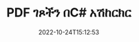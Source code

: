 ---
############################# Static ############################
layout: "auto-gen-merger"
date: 2022-10-24T15:12:53
draft: false
otherformats: xps tex epub

############################# Head ############################
head_title: "PDF ገጾችን በC# አሽከርክር - በ90፣ 180፣ 270 አንግል አሽከርክር"
head_description: "የሰነዶች ውህደት ኤፒአይን በመጠቀም የPDF ፋይል የተወሰኑ ወይም ሁሉንም የሰነድ ገጾችን በ90፣ 180፣ 270 የማዞሪያ አንግል አሽከርክር።"

############################# Header ############################
title: "PDF ገጾችን በC# አሽከርክር"
description: "PDF ገጾችን ከጥቂት መስመሮች .NET ኮድ ጋር አሽከርክር።"
bg_image: "https://cms.admin.containerize.com/templates/aspose/App_Themes/V3/images/bg/header1.png"
bg_overlay: false
button:
    enable: true
    icon: "fas fa-arrow-down"
    label: "ነጻ ሙከራ ያውርዱ"
    link: "https://downloads.groupdocs.com/merger/net"

############################# SubMenu ############################
submenu:
    enable: true

    left:
        img_alt: "GroupDocs.Merger for .NET"
        image: "https://cms.admin.containerize.com/templates/groupdocs/images/product-logos/90x90-noborder/groupdocs-merger-net.png"
        product: "GroupDocs.Merger"
        platform: ".NET"

    middle:
        button:

            # button loop
            - link: "https://apireference.groupdocs.com/merger/net"
              text: "የኤፒአይ ማጣቀሻ"

            # button loop
            - link: "https://github.com/groupdocs-merger"
              text: "የኮድ ምሳሌዎች"

            # button loop
            - link: "https://products.groupdocs.app/merger/family"
              text: "የቀጥታ ማሳያዎች"

            # button loop
            - link: "https://purchase.groupdocs.com/pricing/merger/net"
              text: "የዋጋ አሰጣጥ"

    right:
        link_download: "https://downloads.groupdocs.com/merger"
        link_learn: "https://docs.groupdocs.com/merger/net"
        link_buy: "https://purchase.groupdocs.com"

############################# About ############################
about:
    enable: true
    title: "ስለ GroupDocs.Merger for .NET ኤፒአይ"
    content: |
        [GroupDocs.Merger for .NET](/am/merger/net/) ፒዲኤፍ፣ ማይክሮሶፍት ኦፊስ (ቃል፣ ኤክሴል፣ ፓወር ፖይንት) ጨምሮ በተለያዩ የሰነድ ቅርጸቶች መካከል ደህንነቱ በተጠበቀ ሁኔታ ለመዋሃድ እና ለመከፋፈል ቀላል መፍትሄ ይሰጣል። , OneNote)፣ OpenDocument፣ HTML፣ ምስሎች እና ሌሎች በ.NET መተግበሪያዎች ውስጥ። የኮዱ ጥቂት መስመሮችን በማከል፣ እንደ ማንቀሳቀስ፣ ማስወገድ፣ ማሽከርከር፣ መለዋወጥ፣ ማውጣት ወይም በሰነዶቹ ውስጥ ያሉትን የገጾች አቅጣጫ መቀየር የመሳሰሉ በርካታ የሰነድ ስራዎችን ያከናውኑ። የሰነዶች ውህደት ኤፒአይ እንዲሁ የሰነድ ገጾችን በገጽ ላይ ያለውን የሰነድ አወቃቀሩን፣ ቅርጸቱን እና ይዘቱን ለመተንተን እንደ ምስል ቅድመ እይታን ይደግፋል።
        
        GroupDocs.Merger API የፋይል ገጽ ​​ማሽከርከር ባህሪያትን ለሚፈልጉ የድርጅት መፍትሄዎች ትክክለኛ ምርጫ ነው። እነዚህ ኤፒአይዎች በሁሉም ዋና ስርዓተ ክወናዎች እና መድረኮች .NET Framework, .NET Standard, .NET Core, Monoን ጨምሮ በደንብ ይደገፋሉ።

############################# Steps ############################
steps:
    enable: true
    title_left: "PDF የፋይል ገጾችን በ.NET አሽከርክር"
    content_left: |
        [GroupDocs.Merger for .NET](/am/merger/net/) ለC# ገንቢዎች አንዳንድ የተወሰኑ ወይም ሁሉንም ገጾች በPDF ፋይል በ90 ማሽከርከር ቀላል ያደርገዋል። ፣ ጥቂት ቀላል ደረጃዎችን በመተግበር 180 ወይም 270 የማዞሪያ አንግል።
        
        * በተፈለገው የማዞሪያ አንግል እና የገጽ ቁጥሮች **የዙር አማራጮችን ያስጀምሩ።
        * አዲስ የ **Merger** ይፍጠሩ እና የምንጭ ሰነድ መንገድን እንደ ግንበኛ መለኪያ ይለፉ።
        * ወደ **RotatePages *** ይደውሉ እና **የRotateOptions** ነገርን ይለፉ።
        * ወደ **Save** ይደውሉ እና የውጤቱን ሰነድ ለማስቀመጥ የፋይል ዱካውን ይጥቀሱ።

    title_right: "የስርዓት መስፈርቶች"
    content_right: |
        GroupDocs.Merger for .NET ኤፒአይዎች በሁሉም ዋና መድረኮች እና ስርዓተ ክወናዎች ላይ ይደገፋሉ። ከዚህ በታች ያለውን ኮድ ከመተግበሩ በፊት፣ እባክዎ በስርዓትዎ ላይ የሚከተሉት ቅድመ ሁኔታዎች እንዳሉዎት ያረጋግጡ።

        * ስርዓተ ክወናዎች-ማይክሮሶፍት ዊንዶውስ ፣ ሊኑክስ ፣ ማክኦኤስ
        * የልማት አካባቢ፡ Visual Studio, Xamarin, MonoDevelop
        * ማዕቀፎች: .NET Framework, .NET Standard, .NET Core, Mono
        * የቅርብ ጊዜውን የGroupDocs.Merger for .NET ስሪት ከ[NuGet](https://www.nuget.org/packages/groupdocs.merger) ያውርዱ
         
    code: |
     {{% merger/additional-styles %}}
     {{< merger/code-merger title="የC# ምሳሌ ኮድን በመጠቀም የPDF ፋይል ገጾችን እንዴት ማሽከርከር እንደሚቻል">}}

        ```csharp    
        // GroupDocs.Merger APIን በመጠቀም የPDF ፋይል ገጾችን አሽከርክር
        // የማዞሪያ አንግል እና የሚሽከረከሩ የገጽ ቁጥሮችን ለመለየት የRotateOptions ክፍልን ያስጀምሩ
        RotateOptions rotateOptions = new RotateOptions(RotateMode.Rotate180, new int[] { 2, 3 });

        // የፈጣን ውህደት ከግቤት PDF ሰነድ ጋር
        using (Merger merger = new Merger("input.pdf"))
          {
            // የRotatePages ዘዴን ይደውሉ እና የRotateOptionsን ነገር በእሱ ላይ ያስተላልፉ
            merger.RotatePages(rotateOptions);
    
            // የውጤት ሰነዱን ለማስቀመጥ ወደ አስቀምጥ ዘዴ ይደውሉ እና የሚፈልጉትን የፋይል መንገድ ይለፉ
            merger.Save("output.pdf");
          }
        ```
     {{< /merger/code-merger >}}

############################# Demos ############################
demos:
    enable: true
    title: "የቀጥታ ማሳያዎች - PDF የፋይል ገጾችን በመስመር ላይ አሽከርክር"
    content: |
       [GroupDocs.Merger Live Demos](https://products.groupdocs.app/splitter/rotate-pages/pdf) ድህረ ገጽን በመጎብኘት የPDF ፋይል ገጾችን አሽከርክር።
       የቀጥታ ማሳያው የሚከተሉት ጥቅሞች አሉት።
        
############################# About Formats ############################
about_formats:
    enable: true

############################# More Formats ############################
more_formats:
    enable: true
    title: "የሌላ ሰነድ ቅርጸቶችን ገጾችን አሽከርክር"
    content: |
        የ.NET ሰነዶች ውህደት እና ኤፒአይ ለፋይል ቅርጸቶች እና ምስሎች። ከታች እንደተገለጸው አንዳንድ ታዋቂ የፋይል ቅርጸቶችን አሽከርክር።

############################# Back to top ###############################
back_to_top:
    enable: true
---